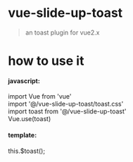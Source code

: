 # vue-slide-up-toast
> an toast plugin for vue2.x

# how to use it
#### javascript:  
import Vue from 'vue'  
import '@/vue-slide-up-toast/toast.css'  
import toast from '@/vue-slide-up-toast'  
Vue.use(toast)  

#### template:
this.$toast(<you want to say>);